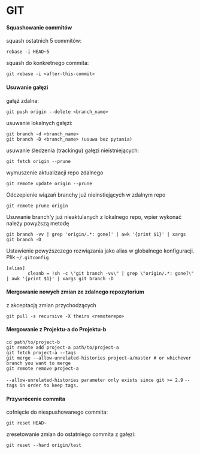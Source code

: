 # GIT
#### Squashowanie commitów
squash ostatnich 5 commitów:
```
rebase -i HEAD~5
```
squash do konkretnego commita:
```
git rebase -i <after-this-commit>
```
#### Usuwanie gałęzi
gałąź zdalna:
```
git push origin --delete <branch_name>
```
usuwanie lokalnych gałęzi:
```
git branch -d <branch_name>
git branch -D <branch_name> (usuwa bez pytania)
```
usuwanie śledzenia (trackingu) gałęzi nieistniejących:
```
git fetch origin --prune
```
wymuszenie aktualizacji repo zdalnego
```
git remote update origin --prune
```
Odczepienie wiązań branchy już nieinstiejących w zdalnym repo
```
git remote prune origin 
```
Usuwanie branch'y już nieaktulanych z lokalnego repo, wpier wykonać należy powyższą metodę
```
git branch -vv | grep 'origin/.*: gone]' | awk '{print $1}' | xargs git branch -D
```
Ustawienie powyższczego rozwiązania jako alias w globalnego konfiguracji. Plik `~/.gitconfig`
```
[alias]
        cleanb = !sh -c \"git branch -vv\" | grep \"origin/.*: gone]\" | awk '{print $1}' | xargs git branch -D
```
#### Mergowanie nowych zmian ze zdalnego repozytorium
z akceptacją zmian przychodzących
```
git pull -s recursive -X theirs <remoterepo>
```
#### Mergowanie z Projektu-a do Projektu-b
```
cd path/to/project-b
git remote add project-a path/to/project-a
git fetch project-a --tags
git merge --allow-unrelated-histories project-a/master # or whichever branch you want to merge
git remote remove project-a
```
`--allow-unrelated-histories parameter only exists since git >= 2.9`
`--tags in order to keep tags.`
#### Przywrócenie commita
cofnięcie do niespushowanego commita:
```
git reset HEAD~
```
zresetowanie zmian do ostatniego commita z gałęzi:
```
git reset --hard origin/test
```

